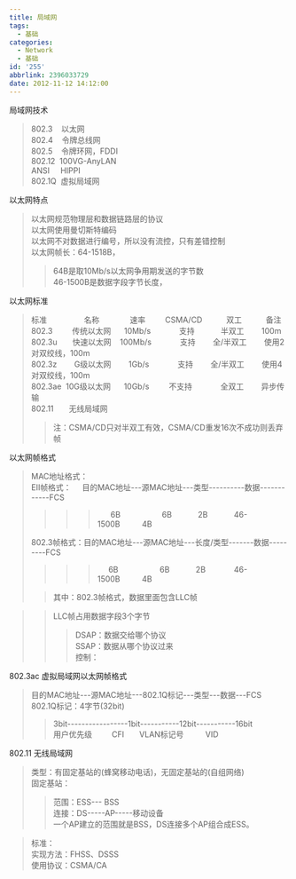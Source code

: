 ```yaml
---
title: 局域网
tags:
  - 基础
categories:
  - Network
  - 基础
id: '255'
abbrlink: 2396033729
date: 2012-11-12 14:12:00
---
```


局域网技术  

> 802.3    以太网  
> 802.4    令牌总线网  
> 802.5    令牌环网，FDDI  
> 802.12  100VG-AnyLAN  
> ANSI     HIPPI  
> 802.1Q  虚拟局域网  
>   
>   

以太网特点  

> 以太网规范物理层和数据链路层的协议  
> 以太网使用曼切斯特编码  
> 以太网不对数据进行编号，所以没有流控，只有差错控制  
> 以太网帧长：64-1518B，  
> 
> > 64B是取10Mb/s以太网争用期发送的字节数  
> > 46-1500B是数据字段字节长度，  

  
  
以太网标准  

> 标准                 名称              速率         CSMA/CD           双工           备注  
> 802.3         传统以太网      10Mb/s             支持            半双工        100m  
> 802.3u       快速以太网    100Mb/s             支持        全/半双工        使用2对双绞线，100m  
> 802.3z        G级以太网        1Gb/s             支持        全/半双工        使用4对双绞线，100m  
> 802.3ae  10G级以太网      10Gb/s         不支持             全双工        异步传输  
> 802.11       无线局域网  
> 
> >   
> > 注：CSMA/CD只对半双工有效，CSMA/CD重发16次不成功则丢弃帧  
> >   
> >   

以太网帧格式  

> MAC地址格式：  
> EII帧格式：     目的MAC地址---源MAC地址---类型----------数据------------FCS  
> 
> > > >       6B                   6B            2B            46-1500B          4B  
> 
> 802.3帧格式：目的MAC地址---源MAC地址---长度/类型-------数据---------FCS  
> 
> > > >      6B                   6B            2B             46-1500B          4B
> 
> > 其中：802.3帧格式，数据里面包含LLC帧  

> > LLC帧占用数据字段3个字节  
> > 
> > > DSAP：数据交给哪个协议  
> > > SSAP：数据从哪个协议过来  
> > > 控制：  

>   

>   

802.3ac 虚拟局域网以太网帧格式  

> 目的MAC地址---源MAC地址---802.1Q标记\---类型---数据---FCS  
> 802.1Q标记：4字节(32bit)  
> 
> > 3bit-----------------1bit-----------12bit\-----------16bit  
> > 用户优先级         CFI       VLAN标记号          VID  
> 
>   
>   

802.11 无线局域网  

> 类型：有固定基站的(蜂窝移动电话)，无固定基站的(自组网络)  
> 固定基站：  
> 
> > 范围：ESS--- BSS  
> > 连接：DS-----AP-----移动设备  
> > 一个AP建立的范围就是BSS，DS连接多个AP组合成ESS。  

  

> 标准：  
> 实现方法：FHSS、DSSS  
> 使用协议：CSMA/CA  
>   

> >   
> >